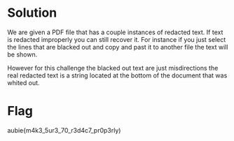 # Solution
We are given a PDF file that has a couple instances of redacted text. If text is redacted improperly you can still recover it. For instance if you just select the lines that are blacked out and copy and past it to another file the text will be shown.

However for this challenge the blacked out text are just misdirections the real redacted text is a string located at the bottom of the document that was whited out.

# Flag 
aubie{m4k3_5ur3_70_r3d4c7_pr0p3rly)